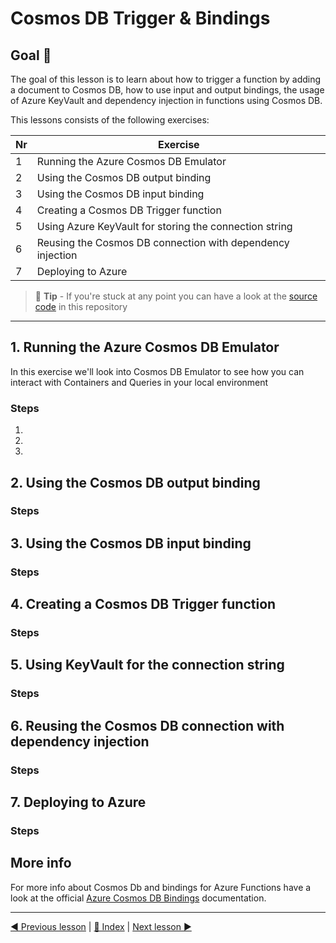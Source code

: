 # Cosmos DB Trigger & Bindings

## Goal 🎯

The goal of this lesson is to learn about how to trigger a function by adding a document to Cosmos DB, how to use input and output bindings, the usage of Azure KeyVault and dependency injection in functions using Cosmos DB.

This lessons consists of the following exercises:

|Nr|Exercise
|-|-
|1|Running the Azure Cosmos DB Emulator
|2|Using the Cosmos DB output binding
|3|Using the Cosmos DB input binding
|4|Creating a Cosmos DB Trigger function
|5|Using Azure KeyVault for storing the connection string
|6|Reusing the Cosmos DB connection with dependency injection
|7|Deploying to Azure

> 📝 **Tip** - If you're stuck at any point you can have a look at the [source code](../src) in this repository

---

## 1. Running the Azure Cosmos DB Emulator

In this exercise we'll look into Cosmos DB Emulator to see how you can interact with Containers and Queries in your local environment

### Steps

1.
2.
3.

## 2. Using the Cosmos DB output binding

### Steps

## 3. Using the Cosmos DB input binding

### Steps

## 4. Creating a Cosmos DB Trigger function

### Steps


## 5. Using KeyVault for the connection string 

### Steps

## 6. Reusing the Cosmos DB connection with dependency injection

### Steps

## 7. Deploying to Azure

### Steps

## More info

For more info about Cosmos Db and bindings for Azure Functions have a look at the official [Azure Cosmos DB Bindings](https://docs.microsoft.com/en-us/azure/azure-functions/functions-bindings-cosmosdb-v2) documentation.

---
[◀ Previous lesson](cosmos.md) | [🔼 Index](_index.md) | [Next lesson ▶](table.md)
